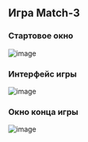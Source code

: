 ## Игра Match-3
### Стартовое окно
![image](https://user-images.githubusercontent.com/91527667/201094205-1cc2f0f7-e474-4705-9677-cc2b9686c833.png)
### Интерфейс игры
![image](https://user-images.githubusercontent.com/91527667/201094306-cb65a254-58ac-466e-aed8-3ae03d3b1a1d.png)
### Окно конца игры
![image](https://user-images.githubusercontent.com/91527667/201094551-cb100e59-897e-4e01-8505-aa63911033bc.png)
